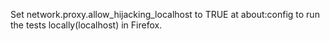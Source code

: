 Set network.proxy.allow_hijacking_localhost to TRUE at about:config to run the tests locally(localhost) in Firefox.